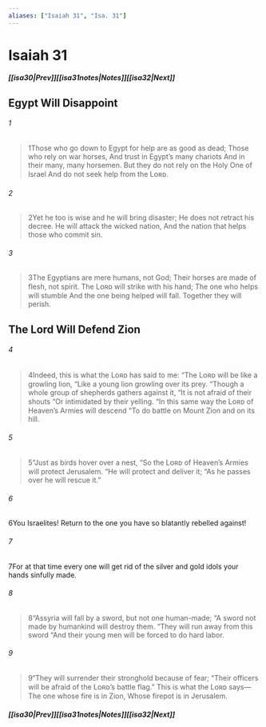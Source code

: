 ```yaml
---
aliases: ["Isaiah 31", "Isa. 31"]
---
```

# Isaiah 31
##### <span class=arrow-left></span>[[isa30|Prev]]<span class=navigation-separator></span>[[isa31notes|Notes]]<span class=navigation-separator></span>[[isa32|Next]]<span class=arrow-right></span>
## Egypt Will Disappoint
###### 1
><span class=verse-first-poetry>1</span>Those who go down to Egypt for help are as good as dead;
>Those who rely on war horses,
>And trust in Egypt’s many chariots
>And in their many, many horsemen.
>But they do not rely on the Holy One of Israel
>And do not seek help from the Lᴏʀᴅ.
###### 2
><span class=verse-body-poetry>2</span>Yet he too is wise and he will bring disaster;
>He does not retract his decree.
>He will attack the wicked nation,
>And the nation that helps those who commit sin.
###### 3
><span class=verse-body-poetry>3</span>The Egyptians are mere humans, not God;
>Their horses are made of flesh, not spirit.
>The Lᴏʀᴅ will strike with his hand;
>The one who helps will stumble
>And the one being helped will fall.
>Together they will perish.
## The Lord Will Defend Zion
###### 4
><span class=verse-first-poetry>4</span>Indeed, this is what the Lᴏʀᴅ has said to me:
><span class=poetry-quote-double>“</span>The Lᴏʀᴅ will be like a growling lion,
><span class=poetry-quote-double>“</span>Like a young lion growling over its prey.
><span class=poetry-quote-double>“</span>Though a whole group of shepherds gathers against it,
><span class=poetry-quote-double>“</span>It is not afraid of their shouts
><span class=poetry-quote-double>“</span>Or intimidated by their yelling.
><span class=poetry-quote-double>“</span>In this same way the Lᴏʀᴅ of Heaven’s Armies will descend
><span class=poetry-quote-double>“</span>To do battle on Mount Zion and on its hill.
###### 5
><span class=verse-body-poetry>5</span><span class=poetry-quote-double>“</span>Just as birds hover over a nest,
><span class=poetry-quote-double>“</span>So the Lᴏʀᴅ of Heaven’s Armies will protect Jerusalem.
><span class=poetry-quote-double>“</span>He will protect and deliver it;
><span class=poetry-quote-double>“</span>As he passes over he will rescue it.”
<div class=paragraph-break></div>

###### 6
<span class=verse-first>6</span>You Israelites! Return to the one you have so blatantly rebelled against!
###### 7
<span class=verse-body>7</span>For at that time every one will get rid of the silver and gold idols your hands sinfully made.
<div class=paragraph-break></div>

###### 8
><span class=verse-body-poetry>8</span><span class=poetry-quote-double>“</span>Assyria will fall by a sword, but not one human-made;
><span class=poetry-quote-double>“</span>A sword not made by humankind will destroy them.
><span class=poetry-quote-double>“</span>They will run away from this sword
><span class=poetry-quote-double>“</span>And their young men will be forced to do hard labor.
###### 9
><span class=verse-body-poetry>9</span><span class=poetry-quote-double>“</span>They will surrender their stronghold because of fear;
><span class=poetry-quote-double>“</span>Their officers will be afraid of the Lᴏʀᴅ’s battle flag.”
>This is what the Lᴏʀᴅ says—
>The one whose fire is in Zion,
>Whose firepot is in Jerusalem.
##### <span class=arrow-left></span>[[isa30|Prev]]<span class=navigation-separator></span>[[isa31notes|Notes]]<span class=navigation-separator></span>[[isa32|Next]]<span class=arrow-right></span>